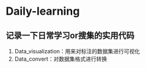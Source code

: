 # Daily-learning
记录一下日常学习or搜集的实用代码
------------------------
1. Data_visualization：用来对标注的数据集进行可视化
2. Data_convert：对数据集格式进行转换
